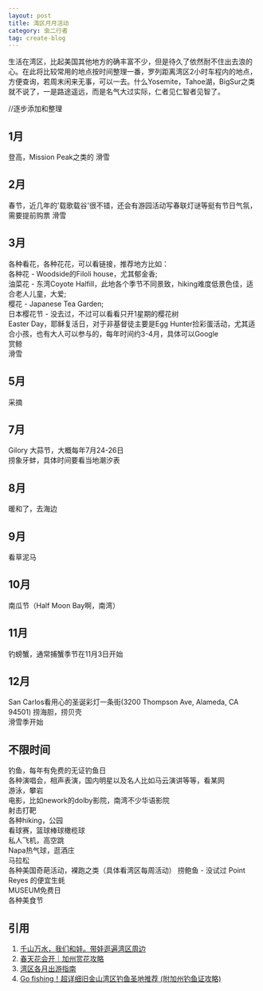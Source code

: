 ```yaml
---
layout: post
title: 湾区月月活动
category: 虫二行者
tag: create-blog
---
```


生活在湾区，比起美国其他地方的确丰富不少，但是待久了依然耐不住出去浪的心。在此将比较常用的地点按时间整理一番，罗列距离湾区2小时车程内的地点，方便查询，若周末闲来无事，可以一去。什么Yosemite，Tahoe湖，BigSur之类就不说了，一是路途遥远，而是名气大过实际，仁者见仁智者见智了。

//逐步添加和整理

1月
---
登高，Mission Peak之类的
滑雪  

2月
---
春节，近几年的'载歌载谷'很不错，还会有游园活动写春联灯谜等挺有节日气氛，需要提前购票
滑雪

3月
---
各种看花，各种花花，可以看链接，推荐地方比如：  
各种花 - Woodside的Filoli house，尤其郁金香;  
油菜花 - 东湾Coyote Halfill，此地各个季节不同景致，hiking难度低景色佳，适合老人儿童，大爱;  
樱花 - Japanese Tea Garden;  
日本樱花节 - 没去过，不过可以看看只开1星期的樱花树  
Easter Day，耶稣复活日，对于非基督徒主要是Egg   Hunter捡彩蛋活动，尤其适合小孩，也有大人可以参与的，每年时间约3-4月，具体可以Google  
赏鲸  
滑雪  

5月
---
采摘

7月
---
Gilory 大蒜节，大概每年7月24-26日  
捞象牙蚌，具体时间要看当地潮汐表  

8月
---
暖和了，去海边

9月
---
看草泥马

10月
----
南瓜节（Half Moon Bay啊，南湾）

11月
----
钓螃蟹，通常捕蟹季节在11月3日开始  

12月
----
San Carlos看用心的圣诞彩灯一条街(3200 Thompson Ave, Alameda, CA 94501)
捞海胆，捞贝壳  
滑雪季开始  

不限时间
--------
钓鱼，每年有免费的无证钓鱼日  
各种演唱会，相声表演，国内明星以及名人比如马云演讲等等，看某网  
游泳，攀岩  
电影，比如nework的dolby影院，南湾不少华语影院    
射击打靶  
各种hiking，公园  
看球赛，篮球棒球橄榄球  
私人飞机，高空跳  
Napa热气球，逛酒庄      
马拉松  
各种美国奇葩活动，裸跑之类（具体看湾区每周活动） 
捞鲍鱼 - 没试过
Point Reyes 的便宜生蚝     
MUSEUM免费日  
各种美食节  

引用
----
1. [千山万水，我们和娃。带娃逛遍湾区周边](http://www.huaren.us/dispbbs.asp?boardid=333&Id=1452906)
2. [春天花会开｜加州赏花攻略](https://www.thechihuo.com/article/california-spring-flower-blooming-guide)    
3. [湾区各月出游指南](https://www.mitbbs.com/article_t/SanFrancisco/32458813.html)  
4. [Go fishing！超详细旧金山湾区钓鱼圣地推荐 (附加州钓鱼证攻略)](https://freewechat.com/a/MzAxMjI2MjI2Ng==/2247486313/1?raw)  
